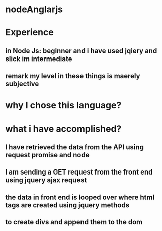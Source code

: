 # nodeAnglarjs

# Experience 
## in Node Js: beginner and i have used jqiery and slick im intermediate 
## remark my level in these things is maerely subjective


# why I chose this language?
##


# what i have accomplished?
## I have retrieved the data from the API using request promise and node
## I am sending a GET request from the front end using jquery ajax request 
## the data in front end is looped over where html tags are created using jquery methods 
## to create divs and append them to the dom 
